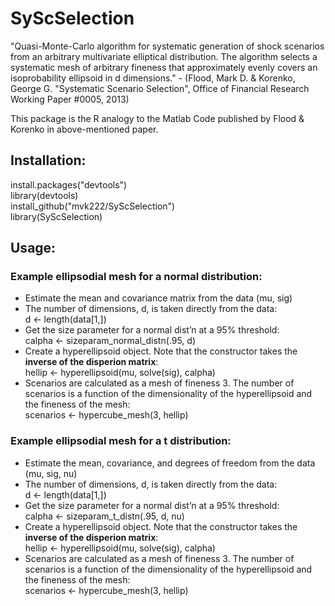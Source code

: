 # SyScSelection
"Quasi-Monte-Carlo algorithm for systematic generation of shock scenarios from an arbitrary multivariate elliptical distribution. The algorithm selects a systematic mesh of arbitrary fineness that approximately evenly covers an isoprobability ellipsoid in d dimensions." - (Flood, Mark D. &amp; Korenko, George G. "Systematic Scenario Selection", Office of Financial Research Working Paper #0005, 2013)

This package is the R analogy to the Matlab Code published by Flood &amp; Korenko in above-mentioned paper.

## Installation:
install.packages("devtools")<br />
library(devtools)<br />
install_github("mvk222/SyScSelection")<br />
library(SyScSelection)

## Usage:
### Example ellipsodial mesh for a normal distribution:
- Estimate the mean and covariance matrix from the data (mu, sig)<br />
- The number of dimensions, d, is taken directly from the data:<br />
d <- length(data[1,])
- Get the size parameter for a normal dist’n at a 95% threshold:<br />
calpha <- sizeparam_normal_distn(.95, d)
- Create a hyperellipsoid object. Note that the constructor takes the **inverse of the disperion matrix**:<br />
hellip <- hyperellipsoid(mu, solve(sig), calpha)
- Scenarios are calculated as a mesh of fineness 3. The number of scenarios is a function of the dimensionality of the hyperellipsoid and the fineness of the mesh:<br />
scenarios <- hypercube_mesh(3, hellip)

### Example ellipsodial mesh for a t distribution:
- Estimate the mean, covariance, and degrees of freedom from the data (mu, sig, nu)<br />
- The number of dimensions, d, is taken directly from the data:<br />
d <- length(data[1,])
- Get the size parameter for a normal dist’n at a 95% threshold:<br />
calpha <- sizeparam_t_distn(.95, d, nu)
- Create a hyperellipsoid object. Note that the constructor takes the **inverse of the disperion matrix**:<br />
hellip <- hyperellipsoid(mu, solve(sig), calpha)
- Scenarios are calculated as a mesh of fineness 3. The number of scenarios is a function of the dimensionality of the hyperellipsoid and the fineness of the mesh:<br />
scenarios <- hypercube_mesh(3, hellip)
